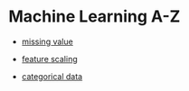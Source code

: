 # Machine Learning A-Z
- [missing value](docs/missingvalue.md)  

- [feature scaling](docs/feature_scaling.md)  

- [categorical data](docs/categorical_data.md)
